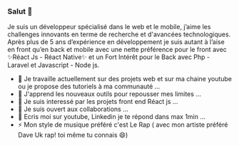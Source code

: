 
### Salut 👋

<!--
**sylvaincodes/sylvaincodes** is a ✨ _special_ ✨ repository because its `README.md` (this file) appears on your GitHub profile.

Here are some ideas to get you started:

- 🔭 I’m currently working on ...
- 🌱 I’m currently learning ...
- 👯 I’m looking to collaborate on ...
- 🤔 I’m looking for help with ...
- 💬 Ask me about ...
- 📫 How to reach me: ...
- 😄 Pronouns: ...
- ⚡ Fun fact: ...
-->

Je suis un développeur spécialisé dans le web et le mobile, 
j’aime les challenges innovants en terme de recherche et d'avancées technologiques. 
Après plus de 5 ans d’expérience en développement je suis autant à l’aise en front qu’en back et mobile avec une nette préférence
pour le front avec ✨Réact Js - Réact Native✨ et un Fort Intérêt pour le Back avec Php - Laravel et
Javascript - Node js. 


- 🔭 Je travaille actuellement sur des projets web et sur ma chaine youtube ou je propose des tutoriels à ma communauté ...
- 🌱 J'apprend les nouveaux outils pour repousser mes limites ...
- 👯 Je suis interessé par les projets front end Réact js ...
- 🤔 Je suis ouvert aux collaborations ...
- 💬 Ecris moi sur youtube, Linkedin je te répond dans max 1min ...
- ⚡ Mon style de musique préféré c'est Le Rap ( avec mon artiste préféré Dave Uk rap!  toi même tu connais 😄) 
